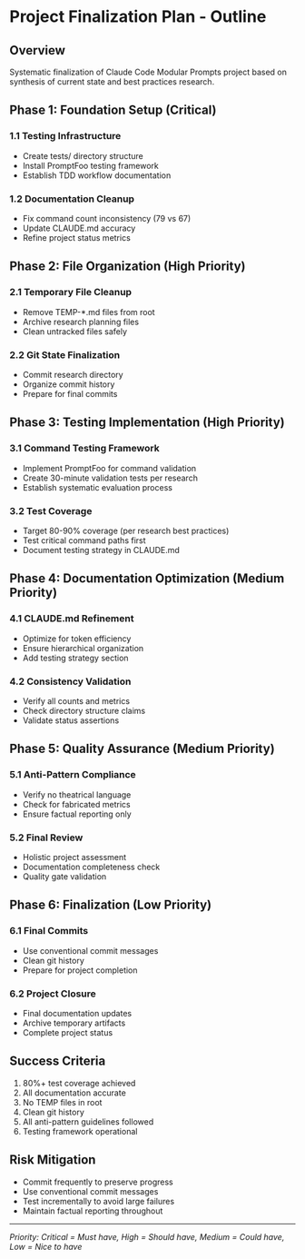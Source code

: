 # Project Finalization Plan - Outline

## Overview
Systematic finalization of Claude Code Modular Prompts project based on synthesis of current state and best practices research.

## Phase 1: Foundation Setup (Critical)
### 1.1 Testing Infrastructure
- Create tests/ directory structure
- Install PromptFoo testing framework
- Establish TDD workflow documentation

### 1.2 Documentation Cleanup
- Fix command count inconsistency (79 vs 67)
- Update CLAUDE.md accuracy
- Refine project status metrics

## Phase 2: File Organization (High Priority)
### 2.1 Temporary File Cleanup
- Remove TEMP-*.md files from root
- Archive research planning files
- Clean untracked files safely

### 2.2 Git State Finalization
- Commit research directory
- Organize commit history
- Prepare for final commits

## Phase 3: Testing Implementation (High Priority)
### 3.1 Command Testing Framework
- Implement PromptFoo for command validation
- Create 30-minute validation tests per research
- Establish systematic evaluation process

### 3.2 Test Coverage
- Target 80-90% coverage (per research best practices)
- Test critical command paths first
- Document testing strategy in CLAUDE.md

## Phase 4: Documentation Optimization (Medium Priority)
### 4.1 CLAUDE.md Refinement
- Optimize for token efficiency
- Ensure hierarchical organization
- Add testing strategy section

### 4.2 Consistency Validation
- Verify all counts and metrics
- Check directory structure claims
- Validate status assertions

## Phase 5: Quality Assurance (Medium Priority)
### 5.1 Anti-Pattern Compliance
- Verify no theatrical language
- Check for fabricated metrics
- Ensure factual reporting only

### 5.2 Final Review
- Holistic project assessment
- Documentation completeness check
- Quality gate validation

## Phase 6: Finalization (Low Priority)
### 6.1 Final Commits
- Use conventional commit messages
- Clean git history
- Prepare for project completion

### 6.2 Project Closure
- Final documentation updates
- Archive temporary artifacts
- Complete project status

## Success Criteria
1. 80%+ test coverage achieved
2. All documentation accurate
3. No TEMP files in root
4. Clean git history
5. All anti-pattern guidelines followed
6. Testing framework operational

## Risk Mitigation
- Commit frequently to preserve progress
- Use conventional commit messages
- Test incrementally to avoid large failures
- Maintain factual reporting throughout

---
*Priority: Critical = Must have, High = Should have, Medium = Could have, Low = Nice to have*